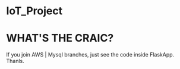 # IoT_Project
# WHAT'S THE CRAIC?

If you join AWS | Mysql branches, just see the code inside FlaskApp. Thanls.

